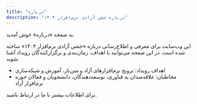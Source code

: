 ```yaml
---
title: "درباره"
description: "درباره جشن آزادی نرم‌افزار ۱۴۰۴"
---
```


به صفحه «درباره» خوش آمدید.

این وب‌سایت برای معرفی و اطلاع‌رسانی درباره «جشن آزادی نرم‌افزار ۱۴۰۴» ساخته شده است. در این صفحه می‌توانید با اهداف، زمان‌بندی و برگزارکنندگان رویداد آشنا شوید.

- اهداف رویداد: ترویج نرم‌افزارهای آزاد و متن‌باز، آموزش و شبکه‌سازی
- مخاطبان: علاقه‌مندان به فناوری، توسعه‌دهندگان، دانشجویان و فعالان حوزه نرم‌افزار آزاد

برای اطلاعات بیشتر با ما در ارتباط باشید.